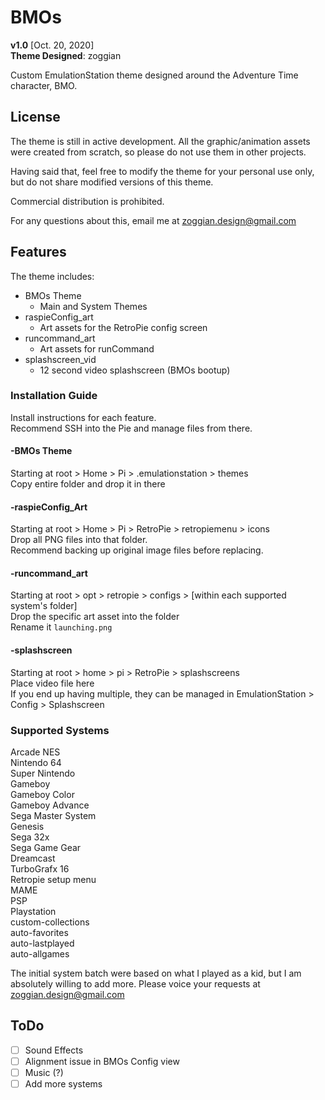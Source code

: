 # BMOs
**v1.0** [Oct. 20, 2020]  
**Theme Designed**: zoggian  
  
Custom EmulationStation theme designed around the Adventure Time character, BMO.

## License
The theme is still in active development. All the graphic/animation assets were created from scratch, so please do not use them in other projects.

Having said that, feel free to modify the theme for your personal use only, but do not share modified versions of this theme.

Commercial distribution is prohibited.

For any questions about this, email me at zoggian.design@gmail.com

## Features
The theme includes:
* BMOs Theme
	* Main and System Themes
* raspieConfig_art
  * Art assets for the RetroPie config screen
* runcommand_art
	* Art assets for runCommand
* splashscreen_vid
	* 12 second video splashscreen (BMOs bootup)

### Installation Guide
Install instructions for each feature.  
Recommend SSH into the Pie and manage files from there.

#### -BMOs Theme
Starting at root > Home > Pi > .emulationstation > themes  
Copy entire folder and drop it in there

#### -raspieConfig_Art
Starting at root > Home > Pi > RetroPie > retropiemenu > icons  
Drop all PNG files into that folder.  
Recommend backing up original image files before replacing.

#### -runcommand_art
Starting at root > opt > retropie > configs > [within each supported system's folder]  
Drop the specific art asset into the folder  
Rename it `launching.png`

#### -splashscreen
Starting at root > home > pi > RetroPie > splashscreens  
Place video file here  
If you end up having multiple, they can be managed in EmulationStation > Config > Splashscreen

### Supported Systems
Arcade
NES  
Nintendo 64  
Super Nintendo  
Gameboy  
Gameboy Color  
Gameboy Advance  
Sega Master System  
Genesis  
Sega 32x  
Sega Game Gear  
Dreamcast  
TurboGrafx 16  
Retropie setup menu  
MAME  
PSP  
Playstation  
custom-collections  
auto-favorites  
auto-lastplayed  
auto-allgames  

The initial system batch were based on what I played as a kid, but I am absolutely willing to add more. Please voice your requests at zoggian.design@gmail.com

## ToDo
- [ ] Sound Effects
- [ ] Alignment issue in BMOs Config view
- [ ] Music (?)
- [ ] Add more systems
